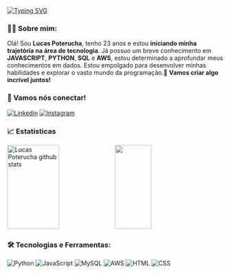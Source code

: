 
[![Typing SVG](https://readme-typing-svg.herokuapp.com/?color=2E86C1&size=35&Left=true&vLeft=true&width=1000&lines=Olá,+Meu+nome+é+Lucas+Poterucha!;Seja+Bem-Vindo!+:%29)](https://git.io/typing-svg)

### 👨‍💻 Sobre mim:
Olá! Sou **Lucas Poterucha**, tenho 23 anos e estou **iniciando minha trajetória na área de tecnologia**. Já possuo um breve conhecimento em **JAVASCRIPT**, **PYTHON**, **SQL** e **AWS**, estou determinado a aprofundar meus conhecimentos em dados. Estou empolgado para desenvolver minhas habilidades e explorar o vasto mundo da programação.🚀
**Vamos criar algo incrível juntos!**

### 📱 Vamos nós conectar! 
[![Linkedin](https://img.shields.io/badge/LinkedIn-0077B5?style=for-the-badge&logo=linkedin&logoColor=white)](https://www.linkedin.com/in/lucaspoterucha/)
[![Instagram](https://img.shields.io/badge/Instagram-E4405F?style=for-the-badge&logo=instagram&logoColor=white)](https://www.instagram.com/lucas_poterucha/)

### 📈 Estatisticas 
<div align="left">  
  <img width="49%" height="195px" src="https://github-readme-stats.vercel.app/api?username=lucaspoterucha&show_icons=true&count_private=true&hide_border=true&title_color=2E86C1&icon_color=f2E86C1&text_color=c9d1d9&bg_color=0d1117" alt="Lucas Poterucha github stats" />
  <img width="41%" height="195px" src="https://github-readme-stats.vercel.app/api/top-langs/?username=lucaspoterucha&layout=compact&hide_border=true&title_color=2E86C1&text_color=ECFFED&bg_color=0d1117" />
</div>

### 🛠️ Tecnologias e Ferramentas:
<div align="left">
  <img title="HTML5" align='center' alt='Python' src='https://download.services.iconscout.com/download?name=python&download=1&url=https%3A%2F%2Fd3sxshmncs10te.cloudfront.net%2Ficon%2Ffree%2Fpng-32%2F226051.png%3Ftoken%3DeyJhbGciOiJoczI1NiIsImtpZCI6ImRlZmF1bHQifQ__.eyJpc3MiOiJkM3N4c2htbmNzMTB0ZS5jbG91ZGZyb250Lm5ldCIsImV4cCI6MTczOTQ4NDk1OSwicSI6bnVsbCwiaWF0IjoxNzM5MjI1NzU5fQ__.0742fb368747c37464555fa69f9312de347e4f0b9a66c5972f1ce3477d0cdce2&width=32&height=32'/>
  <img align='center' alt='JavaScript' src='https://download.services.iconscout.com/download?name=javascript&download=1&url=https%3A%2F%2Fd3sxshmncs10te.cloudfront.net%2Ficon%2Ffree%2Fpng-32%2F2284965.png%3Ftoken%3DeyJhbGciOiJoczI1NiIsImtpZCI6ImRlZmF1bHQifQ__.eyJpc3MiOiJkM3N4c2htbmNzMTB0ZS5jbG91ZGZyb250Lm5ldCIsImV4cCI6MTczOTQ4NDkyNSwicSI6bnVsbCwiaWF0IjoxNzM5MjI1NzI1fQ__.0d7a6c8ed08d4f1ea3f61785c2b0b62496703aa4b26cc73da05daf9b9b807692&width=32&height=32'/>
  <img align='center' alt='MySQL' src='https://download.services.iconscout.com/download?name=mysql&download=1&url=https%3A%2F%2Fd3sxshmncs10te.cloudfront.net%2Ficon%2Ffree%2Fpng-32%2F1174941.png%3Ftoken%3DeyJhbGciOiJoczI1NiIsImtpZCI6ImRlZmF1bHQifQ__.eyJpc3MiOiJkM3N4c2htbmNzMTB0ZS5jbG91ZGZyb250Lm5ldCIsImV4cCI6MTczOTQ4NTIwNywicSI6bnVsbCwiaWF0IjoxNzM5MjI2MDA3fQ__.b6f51c3baf1ba3505f2334e7c6ff924340b0c5c73d17225a9ca24847eacc6068&width=32&height=32'/>
  <img align='center' alt='AWS' src='https://download.services.iconscout.com/download?name=amazon-aws&download=1&url=https%3A%2F%2Fd3sxshmncs10te.cloudfront.net%2Ficon%2Ffree%2Fpng-32%2F2944772.png%3Ftoken%3DeyJhbGciOiJoczI1NiIsImtpZCI6ImRlZmF1bHQifQ__.eyJpc3MiOiJkM3N4c2htbmNzMTB0ZS5jbG91ZGZyb250Lm5ldCIsImV4cCI6MTczOTQ4NTI0NiwicSI6bnVsbCwiaWF0IjoxNzM5MjI2MDQ2fQ__.bb2d2e3dad804a9a96d1f34b7c8e3d2d64b2a264d02e239cba2ba38bc09aeb9a&width=32&height=32'/>
  <img align='center' alt='HTML' src='https://download.services.iconscout.com/download?name=html&download=1&url=https%3A%2F%2Fd3sxshmncs10te.cloudfront.net%2Ficon%2Ffree%2Fpng-32%2F2284975.png%3Ftoken%3DeyJhbGciOiJoczI1NiIsImtpZCI6ImRlZmF1bHQifQ__.eyJpc3MiOiJkM3N4c2htbmNzMTB0ZS5jbG91ZGZyb250Lm5ldCIsImV4cCI6MTczOTQ4NDg0MiwicSI6bnVsbCwiaWF0IjoxNzM5MjI1NjQyfQ__.bde5c29919c5fd25206032ed9d60153dc2ef63506d039ac841c890bed7a9f1be&width=32&height=32'/>
  <img align='center' alt='CSS' src='https://download.services.iconscout.com/download?name=css&download=1&url=https%3A%2F%2Fd3sxshmncs10te.cloudfront.net%2Ficon%2Ffree%2Fpng-32%2F722685.png%3Ftoken%3DeyJhbGciOiJoczI1NiIsImtpZCI6ImRlZmF1bHQifQ__.eyJpc3MiOiJkM3N4c2htbmNzMTB0ZS5jbG91ZGZyb250Lm5ldCIsImV4cCI6MTczOTQ4NDg4OSwicSI6bnVsbCwiaWF0IjoxNzM5MjI1Njg5fQ__.eb29d82574c8ae17a9adda8b5c8c51616dd8713b7bfc8b55aaaa21d87726681f&width=32&height=32'/>
</div>
